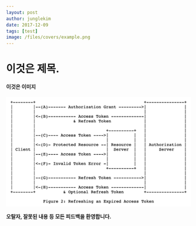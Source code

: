 ```yaml
---
layout: post
author: junglekim
date: 2017-12-09
tags: [test]
image: /files/covers/example.png
---
```

# 이것은 제목.

#### 이것은 이미지
![OAuth2 Refresh Token](/files/posts/oauth/refresh-token.png)


**오탈자, 잘못된 내용 등 모든 피드백을 환영합니다.**
